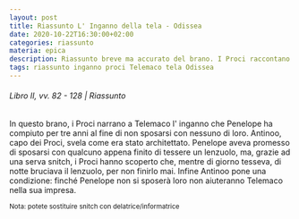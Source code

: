 ```yaml
---
layout: post
title: Riassunto L' Inganno della tela - Odissea
date: 2020-10-22T16:30:00+02:00
categories: riassunto
materia: epica
description: Riassunto breve ma accurato del brano. I Proci raccontano a Telemaco l' inganno della tela che Penelope ha compiuto per non sposarsi con nessuno di loro. L' inganno della Tela è un brano dell' Odissea, probabilmente non scritta da Omero ma retaggio della produzione artistica di vari aedi trasmessa per via orale per secoli.
tags: riassunto inganno proci Telemaco tela Odissea
---
```

###### Libro II, vv. 82 - 128  |  Riassunto


In questo brano, i Proci narrano a Telemaco l' inganno che Penelope ha compiuto per tre anni al fine di non sposarsi con nessuno di loro. Antinoo, capo dei Proci, svela come era stato architettato. Penelope aveva promesso di sposarsi con qualcuno appena finito di tessere un lenzuolo, ma, grazie ad una serva snitch, i Proci hanno scoperto che, mentre di giorno tesseva, di notte bruciava il lenzuolo, per non finirlo mai. Infine Antinoo pone una condizione: finché Penelope non si sposerà loro non aiuteranno Telemaco nella sua impresa.

<sub> Nota: potete sostituire snitch con delatrice/informatrice </sub>
